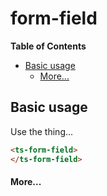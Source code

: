 <h1>form-field</h1>


<!-- START doctoc generated TOC please keep comment here to allow auto update -->
<!-- DON'T EDIT THIS SECTION, INSTEAD RE-RUN doctoc TO UPDATE -->
**Table of Contents**

- [Basic usage](#basic-usage)
    - [More...](#more)

<!-- END doctoc generated TOC please keep comment here to allow auto update -->


## Basic usage

Use the thing...

```html
<ts-form-field>
</ts-form-field>
```

#### More...

